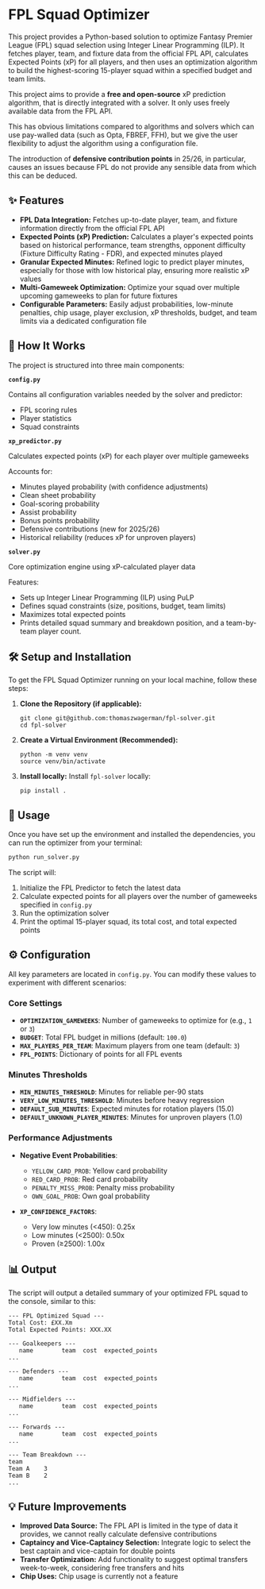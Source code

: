 # FPL Squad Optimizer

This project provides a Python-based solution to optimize Fantasy Premier League (FPL) squad selection using Integer Linear Programming (ILP). It fetches player, team, and fixture data from the official FPL API, calculates Expected Points (xP) for all players, and then uses an optimization algorithm to build the highest-scoring 15-player squad within a specified budget and team limits.

This project aims to provide a **free and open-source** xP prediction algorithm, that is directly
integrated with a solver. It only uses freely available data from the FPL API.

This has obvious limitations compared to algorithms and solvers which can use pay-walled data
(such as Opta, FBREF, FFH), but we give the user flexibility to adjust the algorithm using a
configuration file.

The introduction of **defensive contribution points** in 25/26, in particular, causes an issues
because FPL do not provide any sensible data from which this can be deduced. 

## ✨ Features

* **FPL Data Integration:** Fetches up-to-date player, team, and fixture information directly from the official FPL API
* **Expected Points (xP) Prediction:** Calculates a player's expected points based on historical performance, team strengths, opponent difficulty (Fixture Difficulty Rating - FDR), and expected minutes played
* **Granular Expected Minutes:** Refined logic to predict player minutes, especially for those with low historical play, ensuring more realistic xP values
* **Multi-Gameweek Optimization:** Optimize your squad over multiple upcoming gameweeks to plan for future fixtures
* **Configurable Parameters:** Easily adjust probabilities, low-minute penalties, chip usage, player exclusion, xP thresholds, budget, and team limits via a dedicated configuration file

## 🚀 How It Works

The project is structured into three main components:

**`config.py`**

Contains all configuration variables needed by the solver and predictor:

   * FPL scoring rules
   * Player statistics
   * Squad constraints

**`xp_predictor.py`**

Calculates expected points (xP) for each player over multiple gameweeks

Accounts for:

   * Minutes played probability (with confidence adjustments)
   * Clean sheet probability
   * Goal-scoring probability
   * Assist probability
   * Bonus points probability
   * Defensive contributions (new for 2025/26)
   * Historical reliability (reduces xP for unproven players)

**`solver.py`**

Core optimization engine using xP-calculated player data

Features:

   * Sets up Integer Linear Programming (ILP) using PuLP
   * Defines squad constraints (size, positions, budget, team limits)
   * Maximizes total expected points
   * Prints detailed squad summary and breakdown position, and a team-by-team player count.

## 🛠️ Setup and Installation

To get the FPL Squad Optimizer running on your local machine, follow these steps:

1. **Clone the Repository (if applicable):**

   ```
   git clone git@github.com:thomaszwagerman/fpl-solver.git
   cd fpl-solver
   ```

2. **Create a Virtual Environment (Recommended):**

   ```
   python -m venv venv
   source venv/bin/activate
   ```

3. **Install locally:**
   Install `fpl-solver` locally:

   ```
   pip install .
   ```

## 🚀 Usage

Once you have set up the environment and installed the dependencies, you can run the optimizer from your terminal:

```bash
python run_solver.py
```

The script will:

1. Initialize the FPL Predictor to fetch the latest data
2. Calculate expected points for all players over the number of gameweeks specified in `config.py`
3. Run the optimization solver
4. Print the optimal 15-player squad, its total cost, and total expected points

## ⚙️ Configuration

All key parameters are located in `config.py`. You can modify these values to experiment with different scenarios:

### Core Settings
* **`OPTIMIZATION_GAMEWEEKS`**: Number of gameweeks to optimize for (e.g., `1` or `3`)
* **`BUDGET`**: Total FPL budget in millions (default: `100.0`)
* **`MAX_PLAYERS_PER_TEAM`**: Maximum players from one team (default: `3`)
* **`FPL_POINTS`**: Dictionary of points for all FPL events

### Minutes Thresholds
* **`MIN_MINUTES_THRESHOLD`**: Minutes for reliable per-90 stats
* **`VERY_LOW_MINUTES_THRESHOLD`**: Minutes before heavy regression
* **`DEFAULT_SUB_MINUTES`**: Expected minutes for rotation players (15.0)
* **`DEFAULT_UNKNOWN_PLAYER_MINUTES`**: Minutes for unproven players (1.0)

### Performance Adjustments
* **Negative Event Probabilities**:
  * `YELLOW_CARD_PROB`: Yellow card probability
  * `RED_CARD_PROB`: Red card probability
  * `PENALTY_MISS_PROB`: Penalty miss probability
  * `OWN_GOAL_PROB`: Own goal probability

* **`XP_CONFIDENCE_FACTORS`**:
  * Very low minutes (<450): 0.25x
  * Low minutes (<2500): 0.50x
  * Proven (≥2500): 1.00x

## 📊 Output

The script will output a detailed summary of your optimized FPL squad to the console, similar to this:

```
--- FPL Optimized Squad ---
Total Cost: £XX.Xm
Total Expected Points: XXX.XX

--- Goalkeepers ---
   name        team  cost  expected_points
...

--- Defenders ---
   name        team  cost  expected_points
...

--- Midfielders ---
   name        team  cost  expected_points
...

--- Forwards ---
   name        team  cost  expected_points
...

--- Team Breakdown ---
team
Team A    3
Team B    2
...
```

## 💡 Future Improvements

* **Improved Data Source:** The FPL API is limited in the type of data it provides, we cannot really calculate defensive contributions
* **Captaincy and Vice-Captaincy Selection:** Integrate logic to select the best captain and vice-captain for double points
* **Transfer Optimization:** Add functionality to suggest optimal transfers week-to-week, considering free transfers and hits
* **Chip Uses:** Chip usage is currently not a feature
